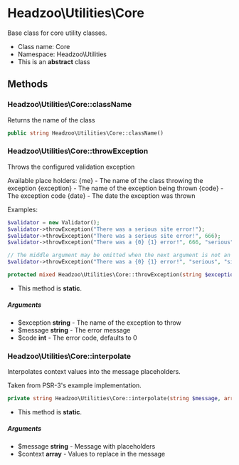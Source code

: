 Headzoo\Utilities\Core
===============

Base class for core utility classes.




* Class name: Core
* Namespace: Headzoo\Utilities
* This is an **abstract** class







Methods
-------


### Headzoo\Utilities\Core::className
Returns the name of the class


```php
public string Headzoo\Utilities\Core::className()
```




### Headzoo\Utilities\Core::throwException
Throws the configured validation exception

Available place holders:
 {me}        - The name of the class throwing the exception
 {exception} - The name of the exception being thrown
 {code}      - The exception code
 {date}      - The date the exception was thrown

Examples:
```php
$validator = new Validator();
$validator->throwException("There was a serious site error!");
$validator->throwException("There was a serious site error!", 666);
$validator->throwException("There was a {0} {1} error!", 666, "serious", "site");

// The middle argument may be omitted when the next argument is not an integer.
$validator->throwException("There was a {0} {1} error!", "serious", "site");
```
```php
protected mixed Headzoo\Utilities\Core::throwException(string $exception, string $message, int $code)
```

* This method is **static**.

##### Arguments

* $exception **string** - The name of the exception to throw
* $message **string** - The error message
* $code **int** - The error code, defaults to 0



### Headzoo\Utilities\Core::interpolate
Interpolates context values into the message placeholders.

Taken from PSR-3's example implementation.
```php
private string Headzoo\Utilities\Core::interpolate(string $message, array $context)
```

* This method is **static**.

##### Arguments

* $message **string** - Message with placeholders
* $context **array** - Values to replace in the message


